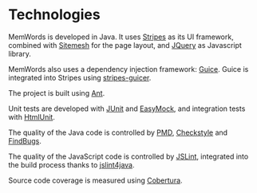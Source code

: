 # Technologies #

MemWords is developed in Java.
It uses [Stripes](http://www.stripesframework.org/) as its UI framework, combined with [Sitemesh](http://www.opensymphony.com/sitemesh/) for the page layout, and [JQuery](http://jquery.com/) as Javascript library.

MemWords also uses a dependency injection framework: [Guice](http://code.google.com/p/google-guice/). Guice is integrated into Stripes using [stripes-guicer](http://code.google.com/p/stripes-guicer/).

The project is built using [Ant](http://ant.apache.org).

Unit tests are developed with [JUnit](http://junit.org/) and [EasyMock](http://easymock.org/), and integration tests with [HtmlUnit](http://htmlunit.sourceforge.net/).

The quality of the Java code is controlled by [PMD](http://pmd.sourceForge.net/), [Checkstyle](http://checkstyle.sourceforge.net/) and [FindBugs](http://findbugs.sourceforge.net/).

The quality of the JavaScript code is controlled by [JSLint](http://www.jslint.com/), integrated into the build process thanks to [jslint4java](http://code.google.com/p/jslint4java/).

Source code coverage is measured using [Cobertura](http://cobertura.sourceforge.net/).
